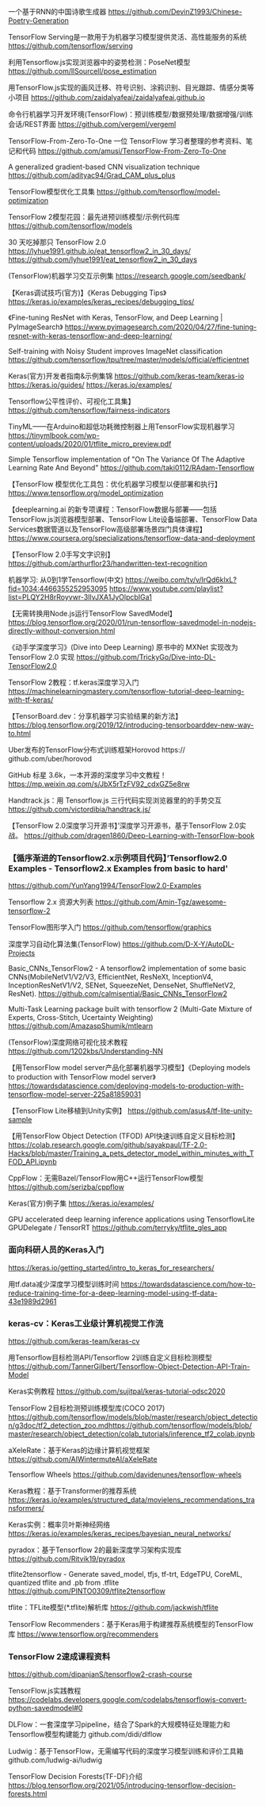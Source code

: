 一个基于RNN的中国诗歌生成器
https://github.com/DevinZ1993/Chinese-Poetry-Generation

TensorFlow Serving是一款用于为机器学习模型提供灵活、高性能服务的系统
https://github.com/tensorflow/serving

利用Tensorflow.js实现浏览器中的姿势检测：PoseNet模型
https://github.com/llSourcell/pose_estimation

用TensorFlow.js实现的画风迁移、符号识别、涂鸦识别、目光跟踪、情感分类等小项目
https://github.com/zaidalyafeai/zaidalyafeai.github.io

命令行机器学习开发环境(TensorFlow)：预训练模型/数据预处理/数据增强/训练会话/REST界面
https://github.com/vergeml/vergeml

TensorFlow-From-Zero-To-One 一位 TensorFlow 学习者整理的参考资料、笔记和代码
https://github.com/amusi/TensorFlow-From-Zero-To-One

A generalized gradient-based CNN visualization technique
https://github.com/adityac94/Grad_CAM_plus_plus

TensorFlow模型优化工具集
https://github.com/tensorflow/model-optimization

TensorFlow 2模型花园：最先进预训练模型/示例代码库
https://github.com/tensorflow/models

30 天吃掉那只 TensorFlow 2.0 
https://lyhue1991.github.io/eat_tensorflow2_in_30_days/ https://github.com/lyhue1991/eat_tensorflow2_in_30_days

(TensorFlow)机器学习交互示例集
https://research.google.com/seedbank/

【Keras调试技巧(官方)】《Keras Debugging Tips》
https://keras.io/examples/keras_recipes/debugging_tips/

《Fine-tuning ResNet with Keras, TensorFlow, and Deep Learning | PyImageSearch》
https://www.pyimagesearch.com/2020/04/27/fine-tuning-resnet-with-keras-tensorflow-and-deep-learning/

Self-training with Noisy Student improves ImageNet classification
https://github.com/tensorflow/tpu/tree/master/models/official/efficientnet

Keras(官方)开发者指南&示例集锦
https://github.com/keras-team/keras-io https://keras.io/guides/ https://keras.io/examples/

Tensorflow公平性评价、可视化工具集】
https://github.com/tensorflow/fairness-indicators

TinyML——在Arduino和超低功耗微控制器上用TensorFlow实现机器学习
https://tinymlbook.com/wp-content/uploads/2020/01/tflite_micro_preview.pdf

Simple Tensorflow implementation of "On The Variance Of The Adaptive Learning Rate And Beyond"
https://github.com/taki0112/RAdam-Tensorflow

【TensorFlow 模型优化工具包：优化机器学习模型以便部署和执行】
https://www.tensorflow.org/model_optimization

【deeplearning.ai 的新专项课程：TensorFlow数据与部署——包括TensorFlow.js浏览器模型部署、TensorFlow Lite设备端部署、TensorFlow Data Services数据管道以及TensorFlow高级部署场景四门具体课程】
https://www.coursera.org/specializations/tensorflow-data-and-deployment

【TensorFlow 2.0手写文字识别】
https://github.com/arthurflor23/handwritten-text-recognition

机器学习: 从0到1学Tensorflow(中文)
https://weibo.com/tv/v/IrQd6klxL?fid=1034:4466355252953095 https://www.youtube.com/playlist?list=PLQY2H8rRoyvwr-3IlvJXA1JyOlpcbIGa1

【无需转换用Node.js运行TensorFlow SavedModel】
https://blog.tensorflow.org/2020/01/run-tensorflow-savedmodel-in-nodejs-directly-without-conversion.html

《动手学深度学习》(Dive into Deep Learning) 原书中的 MXNet 实现改为 TensorFlow 2.0 实现
https://github.com/TrickyGo/Dive-into-DL-TensorFlow2.0

TensorFlow 2教程：tf.keras深度学习入门
https://machinelearningmastery.com/tensorflow-tutorial-deep-learning-with-tf-keras/

【TensorBoard.dev：分享机器学习实验结果的新方法】
https://blog.tensorflow.org/2019/12/introducing-tensorboarddev-new-way-to.html

Uber发布的TensorFlow分布式训练框架Horovod
https:// github.com/uber/horovod ​​​​

GitHub 标星 3.6k，一本开源的深度学习中文教程！
https://mp.weixin.qq.com/s/JbX5rTzFV92_cdxGZ5e8rw

Handtrack.js：用 Tensorflow.js 三行代码实现浏览器里的的手势交互
https://github.com/victordibia/handtrack.js/

【TensorFlow 2.0深度学习开源书】’深度学习开源书，基于TensorFlow 2.0实战。
https://github.com/dragen1860/Deep-Learning-with-TensorFlow-book

### 【循序渐进的Tensorflow2.x示例项目代码】’Tensorflow2.0 Examples - Tensorflow2.x Examples from basic to hard' 
https://github.com/YunYang1994/TensorFlow2.0-Examples

Tensorflow 2.x 资源大列表
https://github.com/Amin-Tgz/awesome-tensorflow-2

TensorFlow图形学入门
https://github.com/tensorflow/graphics

深度学习自动化算法集(TensorFlow)
https://github.com/D-X-Y/AutoDL-Projects

Basic_CNNs_TensorFlow2 - A tensorflow2 implementation of some basic CNNs(MobileNetV1/V2/V3, EfficientNet, ResNeXt, InceptionV4, InceptionResNetV1/V2, SENet, SqueezeNet, DenseNet, ShuffleNetV2, ResNet).
https://github.com/calmisential/Basic_CNNs_TensorFlow2

Multi-Task Learning package built with tensorflow 2 (Multi-Gate Mixture of Experts, Cross-Stitch, Ucertainty Weighting)
https://github.com/AmazaspShumik/mtlearn

(TensorFlow)深度网络可视化技术教程
https://github.com/1202kbs/Understanding-NN

【用TensorFlow model server产品化部署机器学习模型】《Deploying models to production with TensorFlow model server》
https://towardsdatascience.com/deploying-models-to-production-with-tensorflow-model-server-225a81859031

【TensorFlow Lite移植到Unity实例】
https://github.com/asus4/tf-lite-unity-sample

【用TensorFlow Object Detection (TFOD) API快速训练自定义目标检测】
https://colab.research.google.com/github/sayakpaul/TF-2.0-Hacks/blob/master/Training_a_pets_detector_model_within_minutes_with_TFOD_API.ipynb

CppFlow：无需Bazel/TensorFlow用C++运行TensorFlow模型
https://github.com/serizba/cppflow

Keras(官方)例子集
https://keras.io/examples/

GPU accelerated deep learning inference applications using TensorflowLite GPUDelegate / TensorRT
https://github.com/terryky/tflite_gles_app

### 面向科研人员的Keras入门
https://keras.io/getting_started/intro_to_keras_for_researchers/

用tf.data减少深度学习模型训练时间
https://towardsdatascience.com/how-to-reduce-training-time-for-a-deep-learning-model-using-tf-data-43e1989d2961

### keras-cv：Keras工业级计算机视觉工作流
https://github.com/keras-team/keras-cv

用Tensorflow目标检测API/Tensorflow 2训练自定义目标检测模型
https://github.com/TannerGilbert/Tensorflow-Object-Detection-API-Train-Model

Keras实例教程
https://github.com/sujitpal/keras-tutorial-odsc2020

TensorFlow 2目标检测预训练模型库(COCO 2017)
https://github.com/tensorflow/models/blob/master/research/object_detection/g3doc/tf2_detection_zoo.mdhttps://github.com/tensorflow/models/blob/master/research/object_detection/colab_tutorials/inference_tf2_colab.ipynb

aXeleRate：基于Keras的边缘计算机视觉框架
https://github.com/AIWintermuteAI/aXeleRate

Tensorflow Wheels
https://github.com/davidenunes/tensorflow-wheels

Keras教程：基于Transformer的推荐系统
https://keras.io/examples/structured_data/movielens_recommendations_transformers/

Keras实例：概率贝叶斯神经网络
https://keras.io/examples/keras_recipes/bayesian_neural_networks/

pyradox：基于Tensorflow 2的最新深度学习架构实现库
https://github.com/Ritvik19/pyradox

tflite2tensorflow - Generate saved_model, tfjs, tf-trt, EdgeTPU, CoreML, quantized tflite and .pb from .tflite
https://github.com/PINTO0309/tflite2tensorflow

 tflite：TFLite模型(*.tflite)解析库
 https://github.com/jackwish/tflite

 TensorFlow Recommenders：基于Keras用于构建推荐系统模型的TensorFlow库
 https://www.tensorflow.org/recommenders

 ### TensorFlow 2速成课程资料
 https://github.com/dipanjanS/tensorflow2-crash-course

 TensorFlow.js实践教程
 https://codelabs.developers.google.com/codelabs/tensorflowjs-convert-python-savedmodel#0

 DLFlow：一套深度学习pipeline，结合了Spark的大规模特征处理能力和Tensorflow模型构建能力
 github.com/didi/dlflow

 Ludwig：基于TensorFlow，无需编写代码的深度学习模型训练和评价工具箱
 github.com/ludwig-ai/ludwig

TensorFlow Decision Forests(TF-DF)介绍
https://blog.tensorflow.org/2021/05/introducing-tensorflow-decision-forests.html